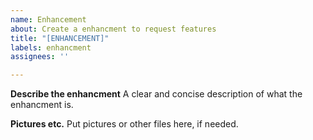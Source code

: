```yaml
---
name: Enhancement
about: Create a enhancment to request features
title: "[ENHANCEMENT]"
labels: enhancment
assignees: ''

---
```


**Describe the enhancment**
A clear and concise description of what the enhancment is.

**Pictures etc.**
Put pictures or other files here, if needed.

